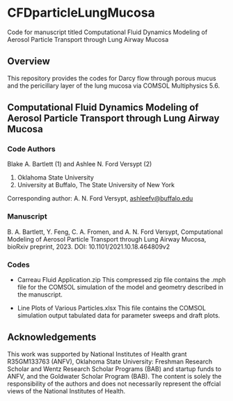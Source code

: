 # CFDparticleLungMucosa
Code for manuscript titled Computational Fluid Dynamics Modeling of Aerosol Particle Transport through Lung Airway Mucosa

## Overview 
This repository provides the codes for Darcy flow through porous mucus and the pericillary layer of the lung mucosa via COMSOL Multiphysics 5.6.

## Computational Fluid Dynamics Modeling of Aerosol Particle Transport through Lung Airway Mucosa
### Code Authors
Blake A. Bartlett (1) and Ashlee N. Ford Versypt (2)

1. Oklahoma State University
2. University at Buffalo, The State University of New York

Corresponding author: A. N. Ford Versypt, ashleefv@buffalo.edu

### Manuscript
B. A. Bartlett, Y. Feng, C. A. Fromen, and A. N. Ford Versypt, Computational Modeling of Aerosol Particle Transport through Lung Airway Mucosa, bioRxiv preprint, 2023. DOI: 10.1101/2021.10.18.464809v2

### Codes

* Carreau Fluid Application.zip
This compressed zip file contains the .mph file for the COMSOL simulation of the model and geometry described in the manuscript. 

* Line Plots of Various Particles.xlsx
This file contains the COMSOL simulation output tabulated data for parameter sweeps and draft plots.

## Acknowledgements
This work was supported by National Institutes of Health grant R35GM133763 (ANFV), Oklahoma State University: Freshman Research Scholar and Wentz Research Scholar Programs (BAB) and startup funds to ANFV, and the Goldwater Scholar Program (BAB). The content is solely the responsibility of the authors and does not necessarily represent the offcial views of the National Institutes of Health.
